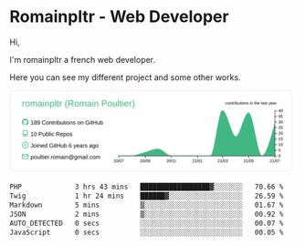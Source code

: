 # Romainpltr - Web Developer

Hi,

I'm romainpltr a french web developer.

Here you can see my different project and some other works.



[![](https://raw.githubusercontent.com/romainpltr/romainpltr/master/profile-summary-card-output/vue/0-profile-details.svg)](https://github.com/vn7n24fzkq/github-profile-summary-cards)

<!--START_SECTION:waka-->

```text
PHP             3 hrs 43 mins   █████████████████▓░░░░░░░   70.66 %
Twig            1 hr 24 mins    ██████▓░░░░░░░░░░░░░░░░░░   26.59 %
Markdown        5 mins          ▒░░░░░░░░░░░░░░░░░░░░░░░░   01.67 %
JSON            2 mins          ▒░░░░░░░░░░░░░░░░░░░░░░░░   00.92 %
AUTO_DETECTED   0 secs          ░░░░░░░░░░░░░░░░░░░░░░░░░   00.07 %
JavaScript      0 secs          ░░░░░░░░░░░░░░░░░░░░░░░░░   00.05 %
```

<!--END_SECTION:waka-->
